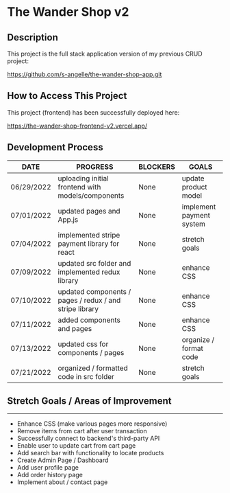 # The Wander Shop v2

## Description

This project is the full stack application version of my previous CRUD project:

https://github.com/s-angelle/the-wander-shop-app.git

## How to Access This Project

This project (frontend) has been successfully deployed here:

https://the-wander-shop-frontend-v2.vercel.app/

## Development Process

| DATE       | PROGRESS                                                | BLOCKERS | GOALS                    |
| ---------- | ------------------------------------------------------- | -------- | ------------------------ |
| 06/29/2022 | uploading initial frontend with models/components       | None     | update product model     |
| 07/01/2022 | updated pages and App.js                                | None     | implement payment system |
| 07/04/2022 | implemented stripe payment library for react            | None     | stretch goals            |
| 07/09/2022 | updated src folder and implemented redux library        | None     | enhance CSS              |
| 07/10/2022 | updated components / pages / redux / and stripe library | None     | enhance CSS              |
| 07/11/2022 | added components and pages                              | None     | enhance CSS              |
| 07/13/2022 | updated css for components / pages                      | None     | organize / format code   |
| 07/21/2022 | organized / formatted code in src folder                | None     | stretch goals            |

## Stretch Goals / Areas of Improvement

---

- Enhance CSS (make various pages more responsive)
- Remove items from cart after user transaction
- Successfully connect to backend's third-party API
- Enable user to update cart from cart page
- Add search bar with functionality to locate products
- Create Admin Page / Dashboard
- Add user profile page
- Add order history page
- Implement about / contact page
